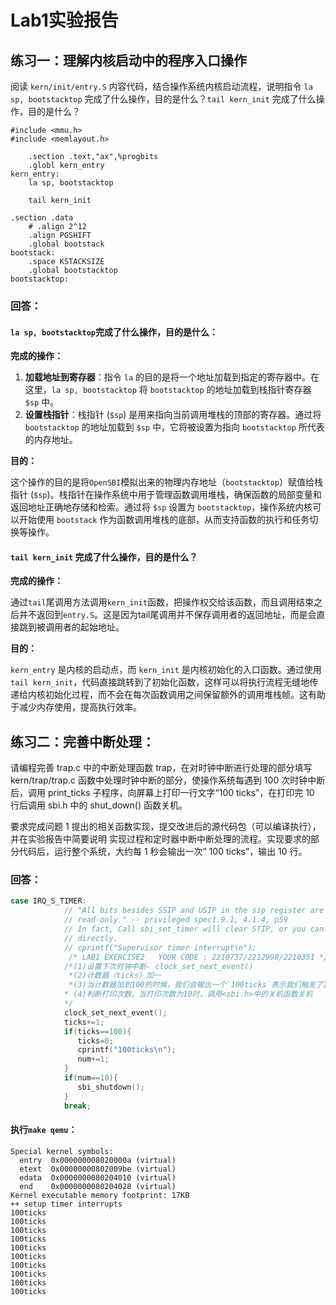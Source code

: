 # Lab1实验报告

## 练习一：理解内核启动中的程序入口操作

阅读 `kern/init/entry.S` 内容代码，结合操作系统内核启动流程，说明指令 `la sp, bootstacktop` 完成了什么操作，目的是什么？`tail kern_init` 完成了什么操作，目的是什么？

```assembly
#include <mmu.h>
#include <memlayout.h>

    .section .text,"ax",%progbits
    .globl kern_entry
kern_entry:
    la sp, bootstacktop

    tail kern_init

.section .data
    # .align 2^12
    .align PGSHIFT
    .global bootstack
bootstack:
    .space KSTACKSIZE
    .global bootstacktop
bootstacktop:
```



### 回答：

#### `la sp, bootstacktop`完成了什么操作，目的是什么：

**完成的操作：**

1. **加载地址到寄存器**：指令 `la` 的目的是将一个地址加载到指定的寄存器中。在这里，`la sp, bootstacktop` 将 `bootstacktop` 的地址加载到栈指针寄存器 `$sp` 中。
2. **设置栈指针**：栈指针 (`$sp`) 是用来指向当前调用堆栈的顶部的寄存器。通过将 `bootstacktop` 的地址加载到 `$sp` 中，它将被设置为指向 `bootstacktop` 所代表的内存地址。

**目的：**

这个操作的目的是将`OpenSBI`模拟出来的物理内存地址（`bootstacktop`）赋值给栈指针 (`$sp`)。栈指针在操作系统中用于管理函数调用堆栈，确保函数的局部变量和返回地址正确地存储和检索。通过将 `$sp` 设置为 `bootstacktop`，操作系统内核可以开始使用 `bootstack` 作为函数调用堆栈的底部，从而支持函数的执行和任务切换等操作。



#### `tail kern_init` 完成了什么操作，目的是什么？

**完成的操作：**

通过`tail`尾调用方法调用`kern_init`函数，把操作权交给该函数，而且调用结束之后并不返回到`entry.S`。这是因为tail尾调用并不保存调用者的返回地址，而是会直接跳到被调用者的起始地址。

**目的：**

`kern_entry` 是内核的启动点，而 `kern_init` 是内核初始化的入口函数。通过使用 `tail kern_init`，代码直接跳转到了初始化函数，这样可以将执行流程无缝地传递给内核初始化过程，而不会在每次函数调用之间保留额外的调用堆栈帧。这有助于减少内存使用，提高执行效率。





## 练习二：完善中断处理：

请编程完善 trap.c 中的中断处理函数 trap，在对时钟中断进行处理的部分填写 kern/trap/trap.c 函数中处理时钟中断的部分，使操作系统每遇到 100 次时钟中断后，调用 print_ticks 子程序，向屏幕上打印一行文字“100 ticks”，在打印完 10 行后调用 sbi.h 中的 shut_down() 函数关机。

要求完成问题 1 提出的相关函数实现，提交改进后的源代码包（可以编译执行），并在实验报告中简要说明
实现过程和定时器中断中断处理的流程。实现要求的部分代码后，运行整个系统，大约每 1 秒会输出一次”
100 ticks”，输出 10 行。

### 回答：

```c
case IRQ_S_TIMER:
            // "All bits besides SSIP and USIP in the sip register are
            // read-only." -- privileged spec1.9.1, 4.1.4, p59
            // In fact, Call sbi_set_timer will clear STIP, or you can clear it
            // directly.
            // cprintf("Supervisor timer interrupt\n");
             /* LAB1 EXERCISE2   YOUR CODE : 2210737/2212998/2210351 */
            /*(1)设置下次时钟中断- clock_set_next_event()
             *(2)计数器（ticks）加一
             *(3)当计数器加到100的时候，我们会输出一个`100ticks`表示我们触发了100次时钟中断，同时打印次数（num）加一
            * (4)判断打印次数，当打印次数为10时，调用<sbi.h>中的关机函数关机
            */
            clock_set_next_event(); 
            ticks+=1;
            if(ticks==100){
               ticks=0;
               cprintf("100ticks\n");
               num+=1;
            }
            if(num==10){
               sbi_shutdown();
            }
            break;
```

#### 执行`make qemu`：

```assembly
Special kernel symbols:
  entry  0x000000008020000a (virtual)
  etext  0x00000000802009be (virtual)
  edata  0x0000000080204010 (virtual)
  end    0x0000000080204028 (virtual)
Kernel executable memory footprint: 17KB
++ setup timer interrupts
100ticks
100ticks
100ticks
100ticks
100ticks
100ticks
100ticks
100ticks
100ticks
100ticks
```

